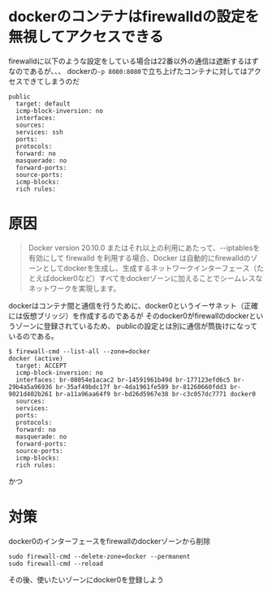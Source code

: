 # dockerのコンテナはfirewalldの設定を無視してアクセスできる
firewalldに以下のような設定をしている場合は22番以外の通信は遮断するはずなのであるが、、、
dockerの`-p 8080:8080`で立ち上げたコンテナに対してはアクセスできてしまうのだ
```
public
  target: default
  icmp-block-inversion: no
  interfaces:
  sources:
  services: ssh
  ports:
  protocols:
  forward: no
  masquerade: no
  forward-ports:
  source-ports:
  icmp-blocks:
  rich rules:
```  

# 原因
> Docker version 20.10.0 またはそれ以上の利用にあたって、--iptablesを有効にして firewalld を利用する場合、Docker は自動的にfirewalldのゾーンとしてdockerを生成し、生成するネットワークインターフェース（たとえばdocker0など）すべてをdockerゾーンに加えることでシームレスなネットワークを実現します。

dockerはコンテナ間と通信を行うために、docker0というイーサネット（正確には仮想ブリッジ）を作成するのであるが
そのdocker0がfirewallのdockerというゾーンに登録されているため、
publicの設定とは別に通信が筒抜けになっているのである。
```
$ firewall-cmd --list-all --zone=docker
docker (active)
  target: ACCEPT
  icmp-block-inversion: no
  interfaces: br-08054e1acac2 br-14591961b49d br-177123efd6c5 br-29b4a5a96936 br-35af49bdc17f br-4da1961fe589 br-81260660fdd3 br-9021d402b261 br-a11a96aa64f9 br-bd26d5967e38 br-c3c057dc7771 docker0
  sources:
  services:
  ports:
  protocols:
  forward: no
  masquerade: no
  forward-ports:
  source-ports:
  icmp-blocks:
  rich rules:
```

かつ

# 対策
docker0のインターフェースをfirewallのdockerゾーンから削除
```
sudo firewall-cmd --delete-zone=docker --permanent
sudo firewall-cmd --reload
```

その後、使いたいゾーンにdocker0を登録しよう
